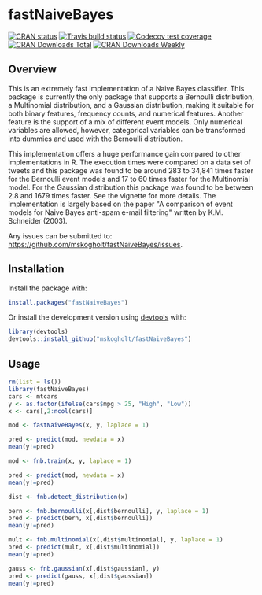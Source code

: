 fastNaiveBayes
==============

[![CRAN status](https://www.r-pkg.org/badges/version/fastNaiveBayes)](https://cran.r-project.org/package=fastNaiveBayes) [![Travis build status](https://travis-ci.org/mskogholt/fastNaiveBayes.svg?branch=master)](https://travis-ci.org/mskogholt/fastNaiveBayes) [![Codecov test coverage](https://codecov.io/gh/mskogholt/fastNaiveBayes/branch/master/graph/badge.svg)](https://codecov.io/gh/mskogholt/fastNaiveBayes?branch=master) [![CRAN Downloads Total](http://cranlogs.r-pkg.org/badges/grand-total/fastNaiveBayes)](https://cran.r-project.org/package=fastNaiveBayes) [![CRAN Downloads Weekly](http://cranlogs.r-pkg.org/badges/last-week/fastNaiveBayes)](https://cran.r-project.org/package=fastNaiveBayes)

Overview
--------

This is an extremely fast implementation of a Naive Bayes classifier. This package is currently the only package that supports a Bernoulli distribution, a Multinomial distribution, and a Gaussian distribution, making it suitable for both binary features, frequency counts, and numerical features. Another feature is the support of a mix of different event models. Only numerical variables are allowed, however, categorical variables can be transformed into dummies and used with the Bernoulli distribution.

This implementation offers a huge performance gain compared to other implementations in R. The execution times were compared on a data set of tweets and this package was found to be around 283 to 34,841 times faster for the Bernoulli event models and 17 to 60 times faster for the Multinomial model. For the Gaussian distribution this package was found to be between 2.8 and 1679 times faster. See the vignette for more details. The implementation is largely based on the paper "A comparison of event models for Naive Bayes anti-spam e-mail filtering" written by K.M. Schneider (2003).

Any issues can be submitted to: <https://github.com/mskogholt/fastNaiveBayes/issues>.

Installation
------------

Install the package with:

``` r
install.packages("fastNaiveBayes")
```

Or install the development version using [devtools](https://github.com/hadley/devtools) with:

``` r
library(devtools)
devtools::install_github("mskogholt/fastNaiveBayes")
```

Usage
-----

``` r
rm(list = ls())
library(fastNaiveBayes)
cars <- mtcars
y <- as.factor(ifelse(cars$mpg > 25, "High", "Low"))
x <- cars[,2:ncol(cars)]

mod <- fastNaiveBayes(x, y, laplace = 1)

pred <- predict(mod, newdata = x)
mean(y!=pred)

mod <- fnb.train(x, y, laplace = 1)

pred <- predict(mod, newdata = x)
mean(y!=pred)

dist <- fnb.detect_distribution(x)

bern <- fnb.bernoulli(x[,dist$bernoulli], y, laplace = 1)
pred <- predict(bern, x[,dist$bernoulli])
mean(y!=pred)

mult <- fnb.multinomial(x[,dist$multinomial], y, laplace = 1)
pred <- predict(mult, x[,dist$multinomial])
mean(y!=pred)

gauss <- fnb.gaussian(x[,dist$gaussian], y)
pred <- predict(gauss, x[,dist$gaussian])
mean(y!=pred)
```
